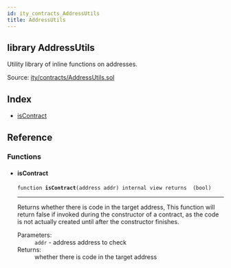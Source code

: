 ```yaml
---
id: ity_contracts_AddressUtils
title: AddressUtils
---
```


<div class="contract-doc"><div class="contract"><h2 class="contract-header"><span class="contract-kind">library</span> AddressUtils</h2><p class="description">Utility library of inline functions on addresses.</p><div class="source">Source: <a href="git+https://github.com/zeppelinos/zos-lib/blob/v0.1.12/contracts/ity/contracts/AddressUtils.sol" target="_blank">ity/contracts/AddressUtils.sol</a></div></div><div class="index"><h2>Index</h2><ul><li><a href="ity_contracts_AddressUtils.html#isContract">isContract</a></li></ul></div><div class="reference"><h2>Reference</h2><div class="functions"><h3>Functions</h3><ul><li><div class="item function"><span id="isContract" class="anchor-marker"></span><h4 class="name">isContract</h4><div class="body"><code class="signature">function <strong>isContract</strong><span>(address addr) </span><span>internal </span><span>view </span><span>returns  (bool) </span></code><hr/><div class="description"><p>Returns whether there is code in the target address, This function will return false if invoked during the constructor of a contract, as the code is not actually created until after the constructor finishes.</p></div><dl><dt><span class="label-parameters">Parameters:</span></dt><dd><div><code>addr</code> - address address to check</div></dd><dt><span class="label-return">Returns:</span></dt><dd>whether there is code in the target address</dd></dl></div></div></li></ul></div></div></div>
